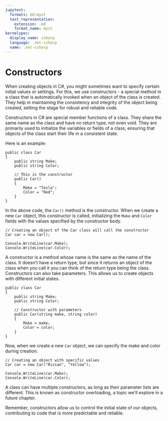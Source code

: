 ```yaml
---
jupytext:
  formats: md:myst
  text_representation:
    extension: .md
    format_name: myst
kernelspec:
  display_name: csharp
  language: .net-csharp
  name: .net-csharp
---
```


# Constructors

When creating objects in C#, you might sometimes want to specify certain initial values or settings. For this, we use constructors - a special method in a class that is automatically invoked when an object of the class is created. They help in maintaining the consistency and integrity of the object being created, setting the stage for robust and reliable code.

Constructors in C# are special member functions of a class. They share the same name as the class and have no return type, not even void. They are primarily used to initialize the variables or fields of a class, ensuring that objects of the class start their life in a consistent state.

Here is an example:

```{code-cell}
public class Car
{
    public string Make;
    public string Color;

    // This is the constructor
    public Car()
    {
        Make = "Tesla";
        Color = "Red";
    }
}
```

In the above code, the `Car()` method is the constructor. When we create a new `Car` object, this constructor is called, initializing the `Make` and `Color` fields with the values specified by the constructor body.

```{code-cell}
// Creating an object of the Car class will call the constructor
Car car = new Car();

Console.WriteLine(car.Make);
Console.WriteLine(car.Color);
```

A constructor is a method whose name is the same as the name of the class.
It doesn't have a return type, but since it returns an object of the class when you call it you can think of the return type being the class.
Constructors can also take parameters. This allows us to create objects with different initial states.

```{code-cell}
public class Car
{
    public string Make;
    public string Color;

    // Constructor with parameters
    public Car(string make, string color)
    {
        Make = make;
        Color = color;
    }
}
```

Now, when we create a new `Car` object, we can specify the make and color during creation.

```{code-cell}
// Creating an object with specific values
Car car = new Car("Rivian", "Yellow");

Console.WriteLine(car.Make);
Console.WriteLine(car.Color);
```

A class can have multiple constructors, as long as their parameter lists are different. This is known as constructor overloading, a topic we'll explore in a future chapter.

Remember, constructors allow us to control the initial state of our objects, contributing to code that is more predictable and reliable.

